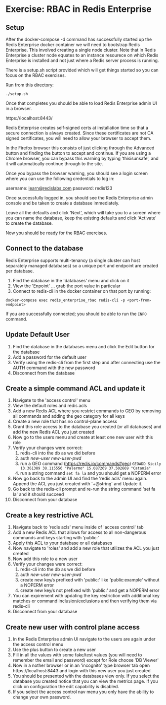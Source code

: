 # Exercise: RBAC in Redis Enterprise


## Setup
After the docker-compose -d command has successfully started up the Redis Enterprise docker container we will need to bootstrap Redis Enterprise.  This involved creating a single node cluster.  Note that in Redis Enterprise a cluster node equates to an instance resourece on which Redis Enterprise is installed and not just where a Redis server process is running.

There is a setup.sh script provided which will get things started so you can focus on the RBAC exercises.

Run from this directory:

```
./setup.sh
```

Once that completes you should be able to load Redis Enterprise admin UI in a browser.

https://localhost:8443/

Redis Enterprise creates self-signed certs at installation time so that a secure connection is always created. Since these certificates are not CA signed certificates, you will need to allow your browser to accept them.

In the Firefox browser this consists of just clicking through the Advanced button and finding the button to accept and continue. If you are using a Chrome browser, you can bypass this warning by typing 'thisisunsafe', and it will automatically continue through to the site.

Once you bypass the browser warning, you should see a login screen where you can use the following credentials to log in:

username: learn@redislabs.com 
password: redis123

Once successfully logged in, you should see the Redis Enterprise admin console and be taken to create a database immediately.

Leave all the defaults and click 'Next', which will take you to a screen where you can name the database, keep the existing defaults and click 'Activate' to create the database.

Now you should be ready for the RBAC exercises.

## Connect to the database

Redis Enterprise supports multi-tenancy (a single cluster can host separately managed databases) so a unique port and endpoint are created per database.

1. Find the database in the 'databases' menu and click on it
2. View the 'Enpoint' ... grab the port value in particular
3. Connect to redis-cli in the docker container on that port by running:

```
docker-compose exec redis_enterprise_rbac redis-cli -p <port-from-endpoint>
```

If you are successfully connected; you should be able to run the `INFO` command.

## Update Default User

1. Find the database in the databases menu and click the Edit button for the database
2. Add a password for the default user
3. Verify using the redis-cli from the first step and after connecting use the AUTH command with the new password
4. Disconnect from the database

## Create a simple command ACL and update it

1. Navigate to the 'access control' menu
2. View the default roles and redis acls
3. Add a new Redis ACL where you restrict commands to GEO by removing all commands and adding the geo category for all keys
4. Create a new role that has no control-plane access
5. Grant this role access to the database you created (or all databases) and add the new Redis ACL you just created
6. Now go to the users menu and create at least one new user with this role
7. Verify your changes were correct:
   1. redis-cli into the db as we did before
   2. auth *new-user* *new-user-pwd*
   3. run a GEO command (https://redis.io/commands#geo) `GEOADD Sicily 13.361389 38.115556 "Palermo" 15.087269 37.502669 "Catania"`
   4. run a string command `set fa la` and you should get a NOPERM error
8. Now go back to the admin UI and find the 'redis acls' menu again.  Append the ACL you just created with '+@string' and Update it.
9. Go back to the redis-cli prompt and re-run the string command 'set fa la' and it should succeed
8. Disconnect from your database

## Create a key restrictive ACL

1. Navigate back to 'redis acls' menu inside of 'access control' tab
2. Add a new Redis ACL that allows for access to all non-dangerous commands and keys starting with 'public:'
3. Apply this ACL to your database or all databases
4. Now navigate to 'roles' and add a new role that utilizes the ACL you just created
5. Now add this role to a new user
6. Verify your changes were correct:
   1. redis-cli into the db as we did before
   2. auth *new-user* *new-user-pwd*
   3. create new key/s prefixed with 'public:' like 'public:example' without a NOPERM error
   4. create new key/s not prefixed with 'public:' and get a NOPERM error
7. You can expirement with updating the key restriction with additional key matches or command inclusion/exclusions and then verifying them via redis-cli
8. Disconnect from your database

## Create new user with control plane access

1. In the Redis Enterprise admin UI navigate to the users are again under the access control menu
2. Use the plus button to create a new user
3. Fill in all the values with some fake/test values (you will need to remember the email and password) except for Role choose 'DB Viewer'
4. Now in a nother browser or in an 'incognito' type browser tab open https://localhost:8443 and login with this new user you just created
5. You should be presented with the databases view only. If you select the database you created notice that you can view the metrics page.  If you click on configuration the edit capability is disabled.
6. If you select the access control nav menu you only have the ability to change your own password.
